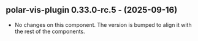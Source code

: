   ## polar-vis-plugin 0.33.0-rc.5 - (2025-09-16)
  
  * No changes on this component. The version is bumped to align it
    with the rest of the components.
